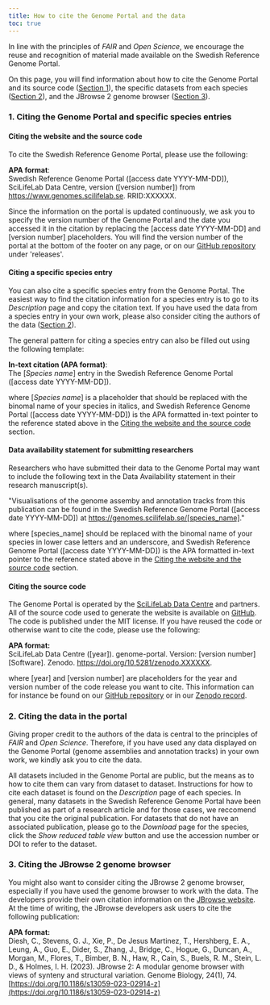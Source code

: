 ```yaml
---
title: How to cite the Genome Portal and the data
toc: true
---
```


In line with the principles of _FAIR_ and _Open Science_, we encourage the reuse and recognition of material made available on the Swedish Reference Genome Portal.

On this page, you will find information about how to cite the Genome Portal and its source code ([Section 1](#1-citing-the-genome-portal-and-specific-species-entries)), the specific datasets from each species ([Section 2](#2-citing-the-data-in-the-portal)), and the JBrowse 2 genome browser ([Section 3](#3-citing-the-jbrowse-2-genome-browser)).

### 1. Citing the Genome Portal and specific species entries

#### Citing the website and the source code

To cite the Swedish Reference Genome Portal, please use the following:

**APA format**:\
Swedish Reference Genome Portal ([access date YYYY-MM-DD]), SciLifeLab Data Centre, version ([version number]) from <https://www.genomes.scilifelab.se>. RRID:XXXXXX.

Since the information on the portal is updated continuously,  we ask you to specify the version number of the Genome Portal and the date you accessed it in the citation by replacing the [access date YYYY-MM-DD] and [version number] placeholders. You will find the version number of the portal at the bottom of the footer on any page, or on our <a target="_blank" href="https://github.com/ScilifelabDataCentre/genome-portal/">GitHub repository</a> under 'releases'.

#### Citing a specific species entry

You can also cite a specific species entry from the Genome Portal. The easiest way to find the citation information for a species entry is to go to its _Description_ page and copy the citation text. If you have used the data from a species entry in your own work, please also consider citing the authors of the data ([Section 2](#2-citing-the-data-in-the-portal)).

The general pattern for citing a species entry can also be filled out using the following template:

**In-text citation (APA format)**:\
The [_Species name_] entry in the Swedish Reference Genome Portal ([access date YYYY-MM-DD]).

where [_Species name_] is a placeholder that should be replaced with the binomal name of your species in italics, and Swedish Reference Genome Portal ([access date YYYY-MM-DD]) is the APA formatted in-text pointer to the reference stated above in the [Citing the website and the source code](#citing-the-website-and-the-source-code) section.

#### Data availability statement for submitting researchers

Researchers who have submitted their data to the Genome Portal may want to include the following text in the Data Availability statement in their research manuscript(s).

"Visualisations of the genome assemby and annotation tracks from this publication can be found in the Swedish Reference Genome Portal ([access date YYYY-MM-DD]) at <https://genomes.scilifelab.se/[species_name]>."

where [species_name] should be replaced with the binomal name of your species in lower case letters and an underscore, and Swedish Reference Genome Portal ([access date YYYY-MM-DD]) is the APA formatted in-text pointer to the reference stated above in the [Citing the website and the source code](#citing-the-website-and-the-source-code) section.

#### Citing the source code

The Genome Portal is operated by the <a target="_blank" href="https://scilifelab.se/data">SciLifeLab Data Centre</a> and partners. All of the source code used to generate the website is available on [GitHub](https://github.com/ScilifelabDataCentre/genome-portal/). The code is published under the MIT license. If you have reused the code or otherwise want to cite the code, please use the following:

**APA format:**\
SciLifeLab Data Centre ([year]). genome-portal. Version: [version number] [Software]. Zenodo. <https://doi.org/10.5281/zenodo.XXXXXX>.

where [year] and [version number] are placeholders for the year and version number of the code release you want to cite. This information can for instance be found on our <a target="_blank" href="https://github.com/ScilifelabDataCentre/genome-portal/">GitHub repository</a> or in our <a target="_blank" href="https://doi.org/10.5281/zenodo.XXXXXX">Zenodo record</a>.

### 2. Citing the data in the portal

Giving proper credit to the authors of the data is central to the principles of _FAIR_ and _Open Science_. Therefore, if you have used any data displayed on the Genome Portal
(genome assemblies and annotation tracks) in your own work, we kindly ask you to cite the data.

All datasets included in the Genome Portal are public, but the means as to how to cite them can vary from dataset to dataset. Instructions for how to cite each dataset is found on the _Description_ page of each species. In general, many datasets in the Swedish Reference Genome Portal have been published as part of a research article and for those cases, we reccomend that you cite the original publication. For datasets that do not have an associated publication, please go to the _Download_ page for the species, click the _Show reduced table view_ button and use the accession number or DOI to refer to the dataset.

### 3. Citing the JBrowse 2 genome browser

You might also want to consider citing the JBrowse 2 genome browser, especially if you have used the genome browser to work with the data. The developers provide their own citation information on the [JBrowse website](https://jbrowse.org/). At the time of writing, the JBrowse developers ask users to cite the following publication:

**APA format:**\
Diesh, C., Stevens, G. J., Xie, P., De Jesus Martinez, T., Hershberg, E. A., Leung, A., Guo, E., Dider, S., Zhang, J., Bridge, C., Hogue, G., Duncan, A., Morgan, M., Flores, T., Bimber, B. N., Haw, R., Cain, S., Buels, R. M., Stein, L. D., & Holmes, I. H. (2023). JBrowse 2: A modular genome browser with views of synteny and structural variation. Genome Biology, 24(1), 74. [https://doi.org/10.1186/s13059-023-02914-z](https://doi.org/10.1186/s13059-023-02914-z)
